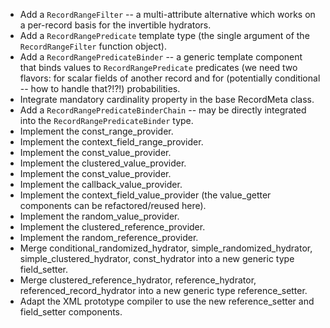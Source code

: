 * Add a `RecordRangeFilter` -- a multi-attribute alternative which works on a per-record basis for the invertible hydrators.
* Add a `RecordRangePredicate` template type (the single argument of the `RecordRangeFilter` function object).
* Add a `RecordRangePredicateBinder` -- a generic template component that binds values to `RecordRangePredicate` predicates (we need two flavors: for scalar fields of another record and for (potentially conditional -- how to handle that?!?!) probabilities.
* Integrate mandatory cardinality property in the base RecordMeta class.
* Add a `RecordRangePredicateBinderChain` -- may be directly integrated into the `RecordRangePredicateBinder` type.
* Implement the const_range_provider.
* Implement the context_field_range_provider.
* Implement the const_value_provider.
* Implement the clustered_value_provider.
* Implement the const_value_provider.
* Implement the callback_value_provider.
* Implement the context_field_value_provider (the value_getter components can be refactored/reused here).
* Implement the random_value_provider.
* Implement the clustered_reference_provider.
* Implement the random_reference_provider.
* Merge conditional_randomized_hydrator, simple_randomized_hydrator, simple_clustered_hydrator, const_hydrator into a new generic type field_setter.
* Merge clustered_reference_hydrator, reference_hydrator, referenced_record_hydrator into a new generic type reference_setter.
* Adapt the XML prototype compiler to use the new reference_setter and field_setter components.
